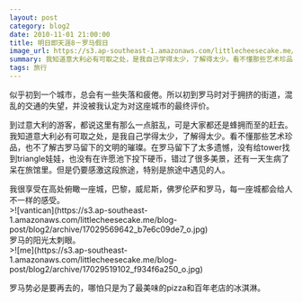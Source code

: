 ```yaml
---
layout: post
category: blog2
date: 2010-11-01 21:00:00
title: 明日即天涯8－罗马假日
image_url: https://s3.ap-southeast-1.amazonaws.com/littlecheesecake.me/blog-post/blog2/archive/4528406143_1d91269e8b_b.jpg
summary: 我知道意大利必有可取之处，是我自己学得太少，了解得太少。看不懂那些艺术珍品，也不了解古罗马留下的文明的璀璨。在罗马留下了太多遗憾
tags: 旅行
---
```


似乎初到一个城市，总会有一些失落和疲倦。所以初到罗马时对于拥挤的街道，混乱的交通的失望，并没被我认定为对这座城市的最终评价。

到过意大利的游客，都说这里有那么一点脏乱，可是大家都还是蜂拥而至的赶去。我知道意大利必有可取之处，是我自己学得太少，了解得太少。看不懂那些艺术珍品，也不了解古罗马留下的文明的璀璨。在罗马留下了太多遗憾，没有给tower找到triangle娃娃，也没有在许愿池下投下硬币，错过了很多美景，还有一天生病了呆在旅馆里。但是仍要感激这段旅途，特别是旅途中遇见的人。

<figcaption>
我很享受在高处俯瞰一座城，巴黎，威尼斯，佛罗伦萨和罗马，每一座城都会给人不一样的感受。
</figcaption>
>![vantican](https://s3.ap-southeast-1.amazonaws.com/littlecheesecake.me/blog-post/blog2/archive/17029569642_b7e6c09de7_o.jpg)

<figcaption>
罗马的阳光太刺眼。
</figcaption>
>![me](https://s3.ap-southeast-1.amazonaws.com/littlecheesecake.me/blog-post/blog2/archive/17029519102_f934f6a250_o.jpg)

罗马势必是要再去的，哪怕只是为了最美味的pizza和百年老店的冰淇淋。


